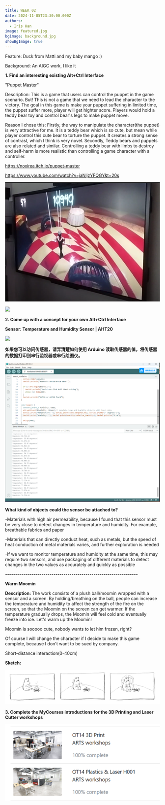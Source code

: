 ```yaml
---
title: WEEK 02
date: 2024-11-05T23:30:00.000Z
authors:
  - Iris Han
image: featured.jpg
bgimage: background.jpg
showBgImage: true
---
```

Feature: Duck from Matti and my baby mango :)

Background: An AIGC work, I like it

**1. Find an interesting existing Alt+Ctrl Interface**

"Puppet Master"

Description: This is a game that users can control the puppet in the game scenario. But! This is not a game that we need to lead the character to the victory. The goal in this game is make your puppet suffering in limited time, the puppet suffer more, player will get highter score. Players would hold a teddy bear toy and control bear's legs to make puppet move. 

Reason I chose this: Firstly, the way to manipulate the character(the puppet) is very attractive for me. It is a teddy bear which is so cute, but mean while player control this cute bear to torture the puppet. It creates a strong sense of contrast, which I think is very novel. Secondly, Teddy bears and puppets are also related and similar. Controlling a teddy bear with limbs to destroy and self-harm is more realistic than controlling a game character with a controller.

https://noxirea.itch.io/puppet-master

https://www.youtube.com/watch?v=jaNljzYFQGY&t=20s

![](屏幕截图-2024-11-05-235651.png)

![](https://img.itch.zone/aW1nLzE1NTE4NTkxLmpwZw==/original/8JBHlr.jpg)

**2. Come up with a concept for your own Alt+Ctrl Interface**

**Sensor: Temperature and Humidity Sensor | AHT20**

![](https://learn.newmedia.dog/tutorials/arduino-and-electronics/sensors/temperature-and-humidity-aht20/images/aht-20.jpg)

**如果您可以访问传感器，请弄清楚如何使用 Arduino 读取传感器的值。将传感器的数据打印到串行监视器或串行绘图仪。**

![](屏幕截图-2024-11-06-163617.png)

**What kind of objects could the sensor be attached to?**

\-Materials with high air permeability, because I found that this sensor must be very close to detect changes in temperature and humidity. For example, breathable fabrics and paper

\-Materials that can directly conduct heat, such as metals, but the speed of heat conduction of metal materials varies, and further exploration is needed

\-If we want to monitor temperature and humidity at the same time, this may require two sensors, and use packaging of different materials to detect changes in the two values ​​as accurately and quickly as possible

**\------------------------------------------------------------------**

**Warm Moomin**

**Description:** The work consists of a plush ball/moomin wrapped with a sensor and a screen. By holding/breathing on the ball, people can increase the temperature and humidity to affect the strength of the fire on the screen, so that the Moomin on the screen can get warmer. If the temperature gradually drops, the Moomin will feel cold and eventually freeze into ice. Let's warm up the Moomin!

Moomin is sooooo cute, nobody wants to let him frozen, right?

Of course I will change the character if I decide to make this game complete, because I don't want to be sued by company. 

Short-distance interaction(0-40cm)

**Sketch:** 

![](warm-moomin.jpg)

**3. Complete the MyCourses introductions for the 3D Printing and Laser Cutter workshops** 

![](屏幕截图-2024-11-06-001105.png)
